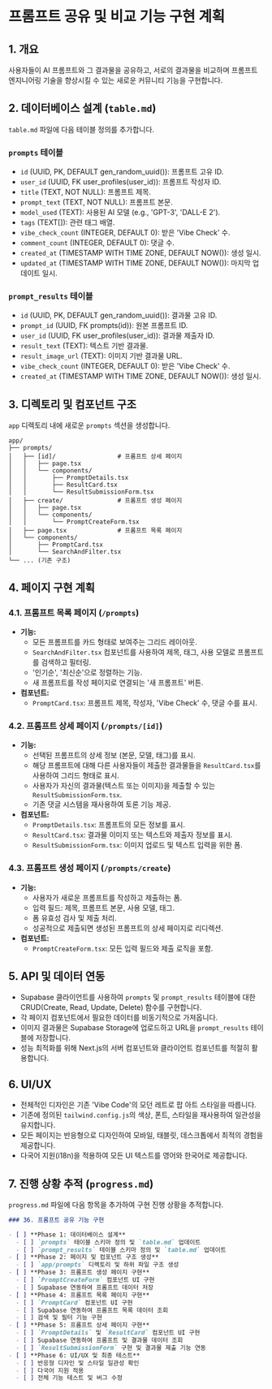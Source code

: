 # 프롬프트 공유 및 비교 기능 구현 계획

## 1. 개요

사용자들이 AI 프롬프트와 그 결과물을 공유하고, 서로의 결과물을 비교하며 프롬프트 엔지니어링 기술을 향상시킬 수 있는 새로운 커뮤니티 기능을 구현합니다.

## 2. 데이터베이스 설계 (`table.md`)

`table.md` 파일에 다음 테이블 정의를 추가합니다.

### `prompts` 테이블

- `id` (UUID, PK, DEFAULT gen_random_uuid()): 프롬프트 고유 ID.
- `user_id` (UUID, FK user_profiles(user_id)): 프롬프트 작성자 ID.
- `title` (TEXT, NOT NULL): 프롬프트 제목.
- `prompt_text` (TEXT, NOT NULL): 프롬프트 본문.
- `model_used` (TEXT): 사용된 AI 모델 (e.g., 'GPT-3', 'DALL-E 2').
- `tags` (TEXT[]): 관련 태그 배열.
- `vibe_check_count` (INTEGER, DEFAULT 0): 받은 'Vibe Check' 수.
- `comment_count` (INTEGER, DEFAULT 0): 댓글 수.
- `created_at` (TIMESTAMP WITH TIME ZONE, DEFAULT NOW()): 생성 일시.
- `updated_at` (TIMESTAMP WITH TIME ZONE, DEFAULT NOW()): 마지막 업데이트 일시.

### `prompt_results` 테이블

- `id` (UUID, PK, DEFAULT gen_random_uuid()): 결과물 고유 ID.
- `prompt_id` (UUID, FK prompts(id)): 원본 프롬프트 ID.
- `user_id` (UUID, FK user_profiles(user_id)): 결과물 제출자 ID.
- `result_text` (TEXT): 텍스트 기반 결과물.
- `result_image_url` (TEXT): 이미지 기반 결과물 URL.
- `vibe_check_count` (INTEGER, DEFAULT 0): 받은 'Vibe Check' 수.
- `created_at` (TIMESTAMP WITH TIME ZONE, DEFAULT NOW()): 생성 일시.

## 3. 디렉토리 및 컴포넌트 구조

`app` 디렉토리 내에 새로운 `prompts` 섹션을 생성합니다.

```
app/
├── prompts/
│   ├── [id]/                 # 프롬프트 상세 페이지
│   │   ├── page.tsx
│   │   └── components/
│   │       ├── PromptDetails.tsx
│   │       ├── ResultCard.tsx
│   │       └── ResultSubmissionForm.tsx
│   ├── create/               # 프롬프트 생성 페이지
│   │   ├── page.tsx
│   │   └── components/
│   │       └── PromptCreateForm.tsx
│   ├── page.tsx              # 프롬프트 목록 페이지
│   └── components/
│       ├── PromptCard.tsx
│       └── SearchAndFilter.tsx
└── ... (기존 구조)
```

## 4. 페이지 구현 계획

### 4.1. 프롬프트 목록 페이지 (`/prompts`)

- **기능:**
    - 모든 프롬프트를 카드 형태로 보여주는 그리드 레이아웃.
    - `SearchAndFilter.tsx` 컴포넌트를 사용하여 제목, 태그, 사용 모델로 프롬프트를 검색하고 필터링.
    - '인기순', '최신순'으로 정렬하는 기능.
    - 새 프롬프트를 작성 페이지로 연결되는 '새 프롬프트' 버튼.
- **컴포넌트:**
    - `PromptCard.tsx`: 프롬프트 제목, 작성자, 'Vibe Check' 수, 댓글 수를 표시.

### 4.2. 프롬프트 상세 페이지 (`/prompts/[id]`)

- **기능:**
    - 선택된 프롬프트의 상세 정보 (본문, 모델, 태그)를 표시.
    - 해당 프롬프트에 대해 다른 사용자들이 제출한 결과물들을 `ResultCard.tsx`를 사용하여 그리드 형태로 표시.
    - 사용자가 자신의 결과물(텍스트 또는 이미지)을 제출할 수 있는 `ResultSubmissionForm.tsx`.
    - 기존 댓글 시스템을 재사용하여 토론 기능 제공.
- **컴포넌트:**
    - `PromptDetails.tsx`: 프롬프트의 모든 정보를 표시.
    - `ResultCard.tsx`: 결과물 이미지 또는 텍스트와 제출자 정보를 표시.
    - `ResultSubmissionForm.tsx`: 이미지 업로드 및 텍스트 입력을 위한 폼.

### 4.3. 프롬프트 생성 페이지 (`/prompts/create`)

- **기능:**
    - 사용자가 새로운 프롬프트를 작성하고 제출하는 폼.
    - 입력 필드: 제목, 프롬프트 본문, 사용 모델, 태그.
    - 폼 유효성 검사 및 제출 처리.
    - 성공적으로 제출되면 생성된 프롬프트의 상세 페이지로 리디렉션.
- **컴포넌트:**
    - `PromptCreateForm.tsx`: 모든 입력 필드와 제출 로직을 포함.

## 5. API 및 데이터 연동

- Supabase 클라이언트를 사용하여 `prompts` 및 `prompt_results` 테이블에 대한 CRUD(Create, Read, Update, Delete) 함수를 구현합니다.
- 각 페이지 컴포넌트에서 필요한 데이터를 비동기적으로 가져옵니다.
- 이미지 결과물은 Supabase Storage에 업로드하고 URL을 `prompt_results` 테이블에 저장합니다.
- 성능 최적화를 위해 Next.js의 서버 컴포넌트와 클라이언트 컴포넌트를 적절히 활용합니다.

## 6. UI/UX

- 전체적인 디자인은 기존 'Vibe Code'의 모던 레트로 팝 아트 스타일을 따릅니다.
- 기존에 정의된 `tailwind.config.js`의 색상, 폰트, 스타일을 재사용하여 일관성을 유지합니다.
- 모든 페이지는 반응형으로 디자인하여 모바일, 태블릿, 데스크톱에서 최적의 경험을 제공합니다.
- 다국어 지원(i18n)을 적용하여 모든 UI 텍스트를 영어와 한국어로 제공합니다.

## 7. 진행 상황 추적 (`progress.md`)

`progress.md` 파일에 다음 항목을 추가하여 구현 진행 상황을 추적합니다.

```markdown
### 36. 프롬프트 공유 기능 구현

- [ ] **Phase 1: 데이터베이스 설계**
  - [ ] `prompts` 테이블 스키마 정의 및 `table.md` 업데이트
  - [ ] `prompt_results` 테이블 스키마 정의 및 `table.md` 업데이트
- [ ] **Phase 2: 페이지 및 컴포넌트 구조 생성**
  - [ ] `app/prompts` 디렉토리 및 하위 파일 구조 생성
- [ ] **Phase 3: 프롬프트 생성 페이지 구현**
  - [ ] `PromptCreateForm` 컴포넌트 UI 구현
  - [ ] Supabase 연동하여 프롬프트 데이터 저장
- [ ] **Phase 4: 프롬프트 목록 페이지 구현**
  - [ ] `PromptCard` 컴포넌트 UI 구현
  - [ ] Supabase 연동하여 프롬프트 목록 데이터 조회
  - [ ] 검색 및 필터 기능 구현
- [ ] **Phase 5: 프롬프트 상세 페이지 구현**
  - [ ] `PromptDetails` 및 `ResultCard` 컴포넌트 UI 구현
  - [ ] Supabase 연동하여 프롬프트 및 결과물 데이터 조회
  - [ ] `ResultSubmissionForm` 구현 및 결과물 제출 기능 연동
- [ ] **Phase 6: UI/UX 및 최종 테스트**
  - [ ] 반응형 디자인 및 스타일 일관성 확인
  - [ ] 다국어 지원 적용
  - [ ] 전체 기능 테스트 및 버그 수정
```
